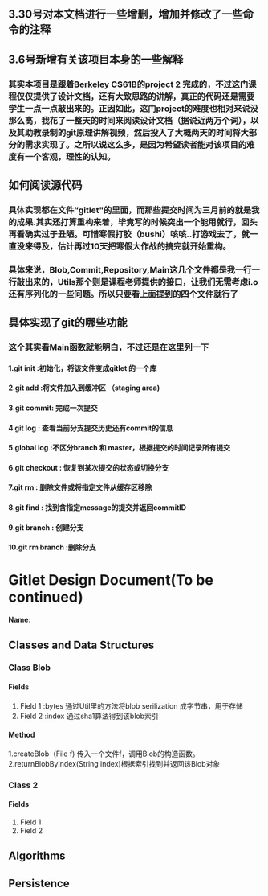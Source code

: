 ## 3.30号对本文档进行一些增删，增加并修改了一些命令的注释
## 3.6号新增有关该项目本身的一些解释
   
### 其实本项目是跟着Berkeley CS61B的project 2 完成的，不过这门课程仅仅提供了设计文档，还有大致思路的讲解，真正的代码还是需要学生一点一点敲出来的。正因如此，这门project的难度也相对来说没那么高，我花了一整天的时间来阅读设计文档（据说近两万个词），以及其助教录制的git原理讲解视频，然后投入了大概两天的时间将大部分的需求实现了。之所以说这么多，是因为希望读者能对该项目的难度有一个客观，理性的认知。
## 如何阅读源代码
### 具体实现都在文件“gitlet"的里面，而那些提交时间为三月前的就是我的成果.其实还打算重构来着，毕竟写的时候突出一个能用就行，回头再看确实过于丑陋。可惜寒假打胶（bushi）咳咳..打游戏去了，就一直没来得及，估计再过10天把寒假大作战的搞完就开始重构。
### 具体来说，Blob,Commit,Repository,Main这几个文件都是我一行一行敲出来的，Utils那个则是课程老师提供的接口，让我们无需考虑i.o还有序列化的一些问题。所以只要看上面提到的四个文件就行了
## 具体实现了git的哪些功能
### 这个其实看Main函数就能明白，不过还是在这里列一下
#### 1.git init :初始化，将该文件变成gitlet 的一个库
#### 2.git add :将文件加入到缓冲区 （staging area)
#### 3.git commit: 完成一次提交
#### 4 git log : 查看当前分支提交历史还有commit的信息
#### 5.global log :不区分branch 和 master，根据提交的时间记录所有提交
#### 6.git checkout : 恢复到某次提交的状态或切换分支
#### 7.git rm : 删除文件或将指定文件从缓存区移除
#### 8.git find : 找到含指定message的提交并返回commitID
#### 9.git branch : 创建分支
#### 10.git rm branch :删除分支



# Gitlet Design Document(To be continued)

**Name**:

## Classes and Data Structures

### Class Blob

#### Fields

1. Field 1 :bytes 
通过Util里的方法将blob serilization 成字节串，用于存储
2. Field 2 :index 通过sha1算法得到该blob索引
#### Method
1.createBlob（File f) 传入一个文件f，调用Blob的构造函数。
2.returnBlobByIndex(String index)根据索引找到并返回该Blob对象



### Class 2

#### Fields

1. Field 1
2. Field 2


## Algorithms

## Persistence

